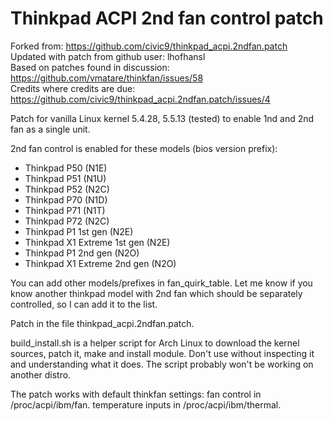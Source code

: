 # Thinkpad ACPI 2nd fan control patch

Forked from: https://github.com/civic9/thinkpad_acpi.2ndfan.patch  
Updated with patch from github user: lhofhansl  
Based on patches found in discussion: https://github.com/vmatare/thinkfan/issues/58  
Credits where credits are due: https://github.com/civic9/thinkpad_acpi.2ndfan.patch/issues/4

Patch for vanilla Linux kernel 5.4.28, 5.5.13 (tested) to enable 1nd and 2nd fan as a single unit.

2nd fan control is enabled for these models (bios version prefix):
- Thinkpad P50 (N1E)
- Thinkpad P51 (N1U)
- Thinkpad P52 (N2C)
- Thinkpad P70 (N1D)
- Thinkpad P71 (N1T)
- Thinkpad P72 (N2C)
- Thinkpad P1 1st gen (N2E)
- Thinkpad X1 Extreme 1st gen (N2E)
- Thinkpad P1 2nd gen (N2O)
- Thinkpad X1 Extreme 2nd gen (N2O)

You can add other models/prefixes in fan\_quirk\_table. Let me know if you know another thinkpad model with 2nd fan which should be separately controlled, so I can add it to the list. 

Patch in the file thinkpad\_acpi.2ndfan.patch. 

build\_install.sh is a helper script for Arch Linux to download the kernel sources, patch it, make and install module. Don't use without inspecting it and understanding what it does. The script probably won't be working on another distro.

The patch works with default thinkfan settings:
fan control in /proc/acpi/ibm/fan.
temperature inputs in /proc/acpi/ibm/thermal.

